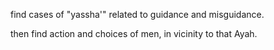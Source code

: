 find cases of "yassha'" related to guidance and misguidance.


then find action and choices of men, in vicinity to that Ayah.
